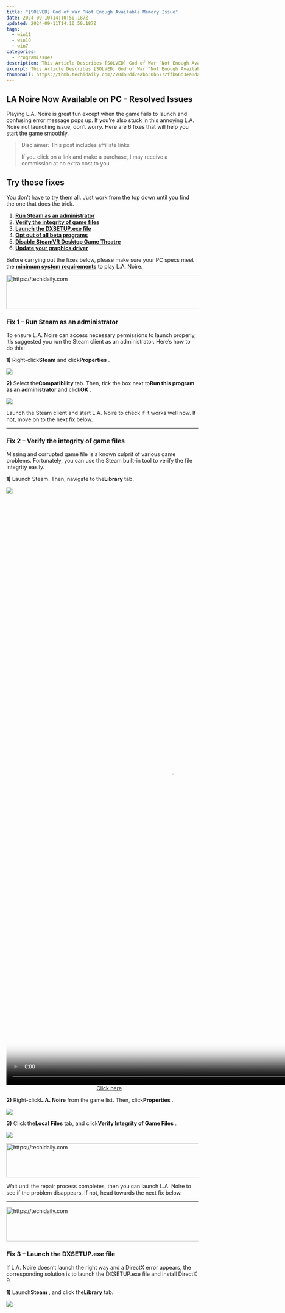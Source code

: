 ```yaml
---
title: "[SOLVED] God of War “Not Enough Available Memory Issue"
date: 2024-09-10T14:10:50.187Z
updated: 2024-09-11T14:10:50.187Z
tags:
  - win11
  - win10
  - win7
categories:
  - ProgramIssues
description: This Article Describes [SOLVED] God of War “Not Enough Available Memory Issue
excerpt: This Article Describes [SOLVED] God of War “Not Enough Available Memory Issue
thumbnail: https://thmb.techidaily.com/270d60dd7eabb30b6772ffb66d3ea0dacdceb278836c3c88e9ce1c38fad2ba00.jpg
---
```


## LA Noire Now Available on PC - Resolved Issues

Playing L.A. Noire is great fun except when the game fails to launch and confusing error message pops up. If you’re also stuck in this annoying L.A. Noire not launching issue, don’t worry. Here are 6 fixes that will help you start the game smoothly.


>  Disclaimer: This post includes affiliate links
>
>  If you click on a link and make a purchase, I may receive a commission at no extra cost to you.
>



## Try these fixes

 You don’t have to try them all. Just work from the top down until you find the one that does the trick.

1. **[Run Steam as an administrator](https://tools.techidaily.com/drivereasy/download/)**
2. **[Verify the integrity of game files](https://tools.techidaily.com/drivereasy/download/)**
3. **[Launch the DXSETUP.exe file](https://tools.techidaily.com/drivereasy/download/)**
4. **[Opt out of all beta programs](https://tools.techidaily.com/drivereasy/download/)**
5. **[Disable SteamVR Desktop Game Theatre](https://tools.techidaily.com/drivereasy/download/)**
6. **[Update your graphics driver](https://tools.techidaily.com/drivereasy/download/)**

 Before carrying out the fixes below, please make sure your PC specs meet the **[minimum system requirements](https://support.rockstargames.com/articles/200149466/L-A-Noire-PC-System-Requirements)**  to play L.A. Noire.





<!-- affiliate ads begin -->
<a href="https://unicoeye.pxf.io/c/5597632/2134242/18498" target="_top" id="2134242">
  <img src="//a.impactradius-go.com/display-ad/18498-2134242" border="0" alt="https://techidaily.com" width="728" height="90"/>
</a>
<img height="0" width="0" src="https://unicoeye.pxf.io/i/5597632/2134242/18498" style="position:absolute;visibility:hidden;" border="0" />
<!-- affiliate ads end -->




### Fix 1 – Run Steam as an administrator

 To ensure L.A. Noire can access necessary permissions to launch properly, it’s suggested you run the Steam client as an administrator. Here’s how to do this:

**1)** Right-click**Steam** and click**Properties** .

![](https://images.drivereasy.com/wp-content/uploads/2020/10/1-1.jpg)

**2)** Select the**Compatibility** tab. Then, tick the box next to**Run this program as an administrator** and click**OK** .

![](https://images.drivereasy.com/wp-content/uploads/2020/10/1-2.jpg)

 Launch the Steam client and start L.A. Noire to check if it works well now. If not, move on to the next fix below.

---

### Fix 2 – Verify the integrity of game files

 Missing and corrupted game file is a known culprit of various game problems. Fortunately, you can use the Steam built-in tool to verify the file integrity easily.

**1)** Launch Steam. Then, navigate to the**Library** tab.

![](https://images.drivereasy.com/wp-content/uploads/2020/10/2-0.jpg)





<!-- affiliate ads begin -->
<span id="2135472">
					<video width="864" height="1536" style="cursor:pointer"
           poster="//a.impactradius-go.com/display-clicktoplayimage/2135472.png"
           onclick="if(!this.playClicked){this.play();this.setAttribute('controls',true);this.playClicked=true;}">
	   <source src="//a.impactradius-go.com/display-ad/18498-2135472">
	   <img src="//a.impactradius-go.com/display-clicktoplayimage/2135472.png" style="border: none; height: 100%; width: 100%; object-fit: contain">
	</video>
	<div style="width:540px;text-align:center"><a href="javascript:window.open(decodeURIComponent('https%3A%2F%2Funicoeye.pxf.io%2Fc%2F5597632%2F2135472%2F18498'), '_blank');void(0);">Click here</a></div>
</span>
<img height="0" width="0" src="https://imp.pxf.io/i/5597632/2135472/18498" style="position:absolute;visibility:hidden;" border="0" />
<!-- affiliate ads end -->




**2)** Right-click**L.A. Noire** from the game list. Then, click**Properties** .

![](https://images.drivereasy.com/wp-content/uploads/2020/10/2-1.jpg)

**3)** Click the**Local Files** tab, and click**Verify Integrity of Game Files** .

![](https://images.drivereasy.com/wp-content/uploads/2020/10/2-2.jpg)





<!-- affiliate ads begin -->
<a href="https://appsumo.8odi.net/c/5597632/2132161/7443" target="_top" id="2132161">
  <img src="//a.impactradius-go.com/display-ad/7443-2132161" border="0" alt="https://techidaily.com" width="728" height="90"/>
</a>
<img height="0" width="0" src="https://appsumo.8odi.net/i/5597632/2132161/7443" style="position:absolute;visibility:hidden;" border="0" />
<!-- affiliate ads end -->




 Wait until the repair process completes, then you can launch L.A. Noire to see if the problem disappears. If not, head towards the next fix below.

---





<!-- affiliate ads begin -->
<a href="https://wigfever.sjv.io/c/5597632/2014849/22899" target="_top" id="2014849">
  <img src="//a.impactradius-go.com/display-ad/22899-2014849" border="0" alt="https://techidaily.com" width="728" height="90"/>
</a>
<img height="0" width="0" src="https://wigfever.sjv.io/i/5597632/2014849/22899" style="position:absolute;visibility:hidden;" border="0" />
<!-- affiliate ads end -->




### Fix 3 – Launch the DXSETUP.exe file

 If L.A. Noire doesn’t launch the right way and a DirectX error appears, the corresponding solution is to launch the DXSETUP.exe file and install DirectX 9.

**1)** Launch**Steam** , and click the**Library** tab.

![](https://images.drivereasy.com/wp-content/uploads/2020/10/2-0-1.jpg)





<!-- affiliate ads begin -->
<span id="1424533">
					<video width="864" height="1536" style="cursor:pointer"
           poster="//a.impactradius-go.com/display-clicktoplayimage/1424533.png"
           onclick="if(!this.playClicked){this.play();this.setAttribute('controls',true);this.playClicked=true;}">
	   <source src="//a.impactradius-go.com/display-ad/16446-1424533">
	   <img src="//a.impactradius-go.com/display-clicktoplayimage/1424533.png" style="border: none; height: 100%; width: 100%; object-fit: contain">
	</video>
	<div style="width:540px;text-align:center"><a href="javascript:window.open(decodeURIComponent('https%3A%2F%2Flaganoo.pxf.io%2Fc%2F5597632%2F1424533%2F16446'), '_blank');void(0);">Click here</a></div>
</span>
<img height="0" width="0" src="https://imp.pxf.io/i/5597632/1424533/16446" style="position:absolute;visibility:hidden;" border="0" />
<!-- affiliate ads end -->




**2)** Right-click**L.A. Noire** from the game list and click**Properties** .

![](https://images.drivereasy.com/wp-content/uploads/2020/10/2-1-1.jpg)





<!-- affiliate ads begin -->
<a href="https://bluettius.sjv.io/c/5597632/2139120/17108" target="_top" id="2139120">
  <img src="//a.impactradius-go.com/display-ad/17108-2139120" border="0" alt="https://techidaily.com" width="250" height="90"/>
</a>
<img height="0" width="0" src="https://bluettius.sjv.io/i/5597632/2139120/17108" style="position:absolute;visibility:hidden;" border="0" />
<!-- affiliate ads end -->




**3)** Select the**Local Files** tab, and click**Browse Local Files** .

![](https://images.drivereasy.com/wp-content/uploads/2020/10/4-1-1.jpg)

**4)** Open the**3rd folder** .

**5)** Launch the**DXSETUP.exe file** .

 Follow the wizard to complete the installation, and the DirectX error that stops L.A. Noire from launching should be gone. If the problem reoccurs, go to the next fix below.

---





<!-- affiliate ads begin -->
<a href="https://appsumo.8odi.net/c/5597632/2130873/7443" target="_top" id="2130873">
  <img src="//a.impactradius-go.com/display-ad/7443-2130873" border="0" alt="https://techidaily.com" width="600" height="90"/>
</a>
<img height="0" width="0" src="https://appsumo.8odi.net/i/5597632/2130873/7443" style="position:absolute;visibility:hidden;" border="0" />
<!-- affiliate ads end -->




### Fix 4 – Opt out of all beta programs

 Game developers usually release Beta version before an official update is available. However, they can contain bugs and even cause the game instability. So if you’re participating in the Steam beta, try opting out so that L.A. Noire can launch in the normal version.

**1)** Launch Steam. Then, select the**Steam** tab at the upper left corner and click**Settings** .

![](https://images.drivereasy.com/wp-content/uploads/2020/10/3-1.jpg)





<!-- affiliate ads begin -->
<a href="https://ursime.pxf.io/c/5597632/2136545/16384" target="_top" id="2136545">
  <img src="//a.impactradius-go.com/display-ad/16384-2136545" border="0" alt="https://techidaily.com" width="728" height="90"/>
</a>
<img height="0" width="0" src="https://ursime.pxf.io/i/5597632/2136545/16384" style="position:absolute;visibility:hidden;" border="0" />
<!-- affiliate ads end -->




**2)** Click**Account** and click the**Change** button under Beta participation.

![](https://images.drivereasy.com/wp-content/uploads/2020/10/3-2.jpg)

**3)** Select**NONE – Opt out of all beta programs** from the drop-down menu under Beta participation and click**OK** .

![](https://images.drivereasy.com/wp-content/uploads/2020/10/3-3.jpg)

 Now you can relaunch L.A. Noire to test this method. If it doesn’t help, please proceed to Fix 5 below.

---





<!-- affiliate ads begin -->
<a href="https://25home.pxf.io/c/5597632/2123466/16836" target="_top" id="2123466">
  <img src="//a.impactradius-go.com/display-ad/16836-2123466" border="0" alt="https://techidaily.com" width="120" height="90"/>
</a>
<img height="0" width="0" src="https://25home.pxf.io/i/5597632/2123466/16836" style="position:absolute;visibility:hidden;" border="0" />
<!-- affiliate ads end -->




### Fix 5 – Disable SteamVR Desktop Game Theatre

 According to a lot of players, the Steam desktop theatre mode will also cause L.A. Noire not launching. Try disabling this option and see if that solves your problem.

**1)** Launch Steam and click the**Library** tab.

![](https://images.drivereasy.com/wp-content/uploads/2020/10/2-0-2.jpg)

**2)** Right-click**L.A. Noire** from the game list and click**Properties** .

![](https://images.drivereasy.com/wp-content/uploads/2020/10/2-1-2.jpg)





<!-- affiliate ads begin -->
<span id="1977004">
					<video width="128" height="480" style="cursor:pointer"
           poster="//a.impactradius-go.com/display-clicktoplayimage/1977004.png"
           onclick="if(!this.playClicked){this.play();this.setAttribute('controls',true);this.playClicked=true;}">
	   <source src="//a.impactradius-go.com/display-ad/22993-1977004">
	   <img src="//a.impactradius-go.com/display-clicktoplayimage/1977004.png" style="border: none; height: 100%; width: 100%; object-fit: contain">
	</video>
	<div style="width:80px;text-align:center"><a href="javascript:window.open(decodeURIComponent('https%3A%2F%2Fhomestyler.sjv.io%2Fc%2F5597632%2F1977004%2F22993'), '_blank');void(0);">Click here</a></div>
</span>
<img height="0" width="0" src="https://imp.pxf.io/i/5597632/1977004/22993" style="position:absolute;visibility:hidden;" border="0" />
<!-- affiliate ads end -->




**3)** Untick**Use Desktop Game Theatre while SteamVR is active** . Then, click**Close** .

![](https://images.drivereasy.com/wp-content/uploads/2020/10/50.jpg)

 Restart L.A. Noire and check if it starts without error. If the not launching problem persists, don’t despair. There is the last fix.

---





<!-- affiliate ads begin -->
<a href="https://aligracehair.sjv.io/c/5597632/2115916/19272" target="_top" id="2115916">
  <img src="//a.impactradius-go.com/display-ad/19272-2115916" border="0" alt="https://techidaily.com" width="300" height="90"/>
</a>
<img height="0" width="0" src="https://aligracehair.sjv.io/i/5597632/2115916/19272" style="position:absolute;visibility:hidden;" border="0" />
<!-- affiliate ads end -->




### Fix 6 – Update your graphics driver

 Wrong or outdated graphics driver can trigger various gaming annoyance and completely ruin the playing experience. To make your games run perfectly all the time, you need to install the up-to-date graphics driver.

 You can visit the GPU manufacturers’ websites such as **[AMD](https://www.amd.com/en/support)**  or **[NVIDIA](https://www.nvidia.com/Download/index.aspx)**  to download the latest graphics driver manually. But if you don’t have the time, patience or skills to update the driver manually, you can do it automatically with **[Driver Easy](https://tools.techidaily.com/drivereasy/download/)**  .

 Driver Easy will automatically recognize your system and find the correct drivers for it. You don’t need to know exactly what system your computer is running, you don’t need to risk downloading and installing the wrong driver, and you don’t need to worry about making a mistake when installing.

 You can update your drivers automatically with either the**FREE** or the**Pro version** of Driver Easy. But with the **[Pro version](https://tools.techidaily.com/drivereasy/download/)**  it takes just 2 clicks (and you get full support and a 30-day money back guarantee):

**1)** **[Download](https://tools.techidaily.com/drivereasy/download/)**  and install Driver Easy.

**2)** Run Driver Easy and click**Scan Now** . Driver Easy will then scan your computer and detect any problem drivers.

![](https://images.drivereasy.com/wp-content/uploads/2020/10/6-1.jpg)

**3)** Click the**Update** button next to a flagged graphics driver to automatically download the correct version of this driver, then you can manually install it (you can do this with the**FREE version** ).

 Or click**Update All** to automatically download and install the correct version of all the drivers that are missing or out of date on your system (this requires the **[Pro version](https://tools.techidaily.com/drivereasy/download/)**  – you’ll be prompted to upgrade when you click**Update All** ).

![](https://images.drivereasy.com/wp-content/uploads/2020/10/6-2.jpg)

 You can do it for free if you like, but it’s partly manual.

**The Pro version of Driver Easy** comes with full technical support.  
 If you need assistance, please contact **Driver Easy’s support team** at **[support@drivereasy.com](https://tools.techidaily.com/drivereasy/download/) .**

 How L.A. Noire works with a compatible and up-to-date graphics driver? It should be working much better whether in speed or performance.

---

 Hopefully one of the fixes above solves the L.A. Noire not launching issue and lets you enjoy the game again. If you have any questions or suggestions, please feel free to leave a comment below.

* [games](https://tools.techidaily.com/drivereasy/download/)
* [Steam](https://tools.techidaily.com/drivereasy/download/)

<ins class="adsbygoogle"
     style="display:block"
     data-ad-format="autorelaxed"
     data-ad-client="ca-pub-7571918770474297"
     data-ad-slot="1223367746"></ins>



<ins class="adsbygoogle"
     style="display:block"
     data-ad-client="ca-pub-7571918770474297"
     data-ad-slot="8358498916"
     data-ad-format="auto"
     data-full-width-responsive="true"></ins>





<span class="atpl-alsoreadstyle">Also read:</span>
<div><ul>
<li><a href="https://on-screen-recording.techidaily.com/new-cutting-edge-screencasting-harness-the-power-of-visual-storytelling/"><u>[New] Cutting Edge Screencasting Harness the Power of Visual Storytelling</u></a></li>
<li><a href="https://youtube-docs.techidaily.com/n-2024-youtube-shorts-guide-what-is-it-and-how-to-make-shorts-video/"><u>[New] In 2024, YouTube Shorts Guide What Is It and How To Make Shorts Video?</u></a></li>
<li><a href="https://extra-skills.techidaily.com/new-master-the-monitor-game-samsungs-ue590-review-inside-out/"><u>[New] Master the Monitor Game - Samsung's UE590 Review Inside Out</u></a></li>
<li><a href="https://facebook-video-content.techidaily.com/updated-2024-approved-facebook-video-management-made-simple-select-the-best-firefox-tools-and-extensions/"><u>[Updated] 2024 Approved Facebook Video Management Made Simple Select the Best Firefox Tools & Extensions</u></a></li>
<li><a href="https://vimeo-videos.techidaily.com/updated-2024-approved-the-complete-guide-to-earnings-via-vimeo-ads/"><u>[Updated] 2024 Approved The Complete Guide to Earnings via Vimeo Ads</u></a></li>
<li><a href="https://facebook-record-videos.techidaily.com/updated-elevating-your-youtube-content-selecting-professional-gear-for-2024/"><u>[Updated] Elevating Your YouTube Content Selecting Professional Gear for 2024</u></a></li>
<li><a href="https://tiktok-video-recordings.techidaily.com/updated-in-2024-step-by-step-process-for-crafting-tiktok-video-captions/"><u>[Updated] In 2024, Step-by-Step Process for Crafting TikTok Video Captions</u></a></li>
<li><a href="https://unlock-android.techidaily.com/7-ways-to-unlock-a-locked-infinix-smart-8-plus-phone-by-drfone-android/"><u>7 Ways to Unlock a Locked Infinix Smart 8 Plus Phone</u></a></li>
<li><a href="https://network-issues.techidaily.com/amd-failed-to-load-detection-driver-on-windowas-10-solved/"><u>AMD: Failed to Load Detection Driver on Windowas 10 [SOLVED]</u></a></li>
<li><a href="https://win-able.techidaily.com/assassins-creed-odyssey-top-fixes-for-flawless-gameplay-and-no-more-freezes-updated-tips/"><u>Assassin's Creed Odyssey - Top Fixes for Flawless Gameplay and No More Freezes (Updated Tips)</u></a></li>
<li><a href="https://win-able.techidaily.com/beat-the-blackout-expert-strategies-to-fix-lol-black-screen-glitches-as-of-2024/"><u>Beat the Blackout: Expert Strategies to Fix LoL Black Screen Glitches as of 2024</u></a></li>
<li><a href="https://tech-revival.techidaily.com/can-the-witty-puns-of-chatgpt-and-ai-make-you-laugh-out-loud-or-not/"><u>Can the Witty Puns of ChatGPT and AI Make You Laugh Out Loud or Not?</u></a></li>
<li><a href="https://win-able.techidaily.com/conquer-slow-motion-effective-fixes-for-reducing-lags-in-outriders-gameplay/"><u>Conquer Slow Motion: Effective Fixes for Reducing Lags in Outriders Gameplay</u></a></li>
<li><a href="https://win-able.techidaily.com/1723007090719-cortana-stalled-uncover-the-top-reasons-and-solutions-to-reactivate-it-now/"><u>Cortana Stalled? Uncover the Top Reasons & Solutions to Reactivate It Now!</u></a></li>
<li><a href="https://win-able.techidaily.com/decode-the-mystery-of-modern-warfare-mw3-dev-error-6034-solutions-for-gamers-on-pc-and-xbox/"><u>Decode the Mystery of Modern Warfare MW3 Dev Error #6034: Solutions for Gamers on PC & Xbox</u></a></li>
<li><a href="https://win-able.techidaily.com/diagnosing-the-reasons-behind-your-pcs-sudden-failures/"><u>Diagnosing the Reasons Behind Your PC's Sudden Failures</u></a></li>
<li><a href="https://win-able.techidaily.com/effective-fixes-for-the-recurring-microsoft-edge-failures-and-restarts-in-windows-11-systems/"><u>Effective Fixes for the Recurring Microsoft Edge Failures and Restarts in Windows 11 Systems</u></a></li>
<li><a href="https://screen-capture.techidaily.com/effortless-screen-capture-in-dota-2-matches/"><u>Effortless Screen Capture in Dota 2 Matches</u></a></li>
<li><a href="https://win-dash.techidaily.com/elevate-gaming-performance-with-the-latest-nvidia-gtx-1660-ti-driver-update/"><u>Elevate Gaming Performance with the Latest NVIDIA GTX 1660 Ti Driver Update!</u></a></li>
<li><a href="https://win-able.techidaily.com/1723013544823-end-wows-annoying-visual-stutter-for-good-heres-your-guide/"><u>End Wow's Annoying Visual Stutter for Good - Here's Your Guide</u></a></li>
<li><a href="https://some-approaches.techidaily.com/enhance-your-broadcasts-with-manycam-superior-live-video-solutions-and-fake-webcams/"><u>Enhance Your Broadcasts with ManyCam – Superior Live-Video Solutions & Fake Webcams</u></a></li>
<li><a href="https://win-able.techidaily.com/enhanced-ensuring-smooth-operations-of-the-virtual-battleground-hyper-scape-on-your-computer/"><u>Enhanced: Ensuring Smooth Operations of the Virtual Battleground - Hyper Scape on Your Computer</u></a></li>
<li><a href="https://win-able.techidaily.com/expert-advice-fixing-crashes-and-hitches-in-your-gta-5-gameplay-experience/"><u>Expert Advice: Fixing Crashes and Hitches in Your GTA 5 Gameplay Experience</u></a></li>
<li><a href="https://win-able.techidaily.com/fixing-cyberpunk-2077s-gpu-oversight-for-windows-11-users/"><u>Fixing Cyberpunk 2077'S GPU Oversight for Windows 11 Users</u></a></li>
<li><a href="https://techidaily.com/full-guide-to-hard-reset-your-oppo-a2-drfone-by-drfone-reset-android-reset-android/"><u>Full Guide to Hard Reset Your Oppo A2 | Dr.fone</u></a></li>
<li><a href="https://win-able.techidaily.com/guide-to-correcting-the-issue-when-microsoft-ie-stops-functioning-properly/"><u>Guide to Correcting the Issue When Microsoft IE Stops Functioning Properly</u></a></li>
<li><a href="https://screen-mirror.techidaily.com/how-google-pixel-8-mirror-screen-to-pc-drfone-by-drfone-android/"><u>How Google Pixel 8 Mirror Screen to PC? | Dr.fone</u></a></li>
<li><a href="https://win-able.techidaily.com/how-to-fix-league-of-legends-wont-open-2024-tips/"><u>How to Fix League of Legends Won’t Open – 2024 Tips</u></a></li>
<li><a href="https://unlock-android.techidaily.com/how-to-remove-screen-lock-pin-on-infinix-note-30-vip-racing-edition-like-a-pro-5-easy-ways-by-drfone-android/"><u>How To Remove Screen Lock PIN On Infinix Note 30 VIP Racing Edition Like A Pro 5 Easy Ways</u></a></li>
<li><a href="https://android-location-track.techidaily.com/how-to-spy-on-text-messages-from-computer-and-oppo-a78-drfone-by-drfone-virtual-android/"><u>How to Spy on Text Messages from Computer & Oppo A78 | Dr.fone</u></a></li>
<li><a href="https://win-able.techidaily.com/how-to-stop-your-game-of-horizon-zero-dawn-from-crashing-on-pc/"><u>How to Stop Your Game of Horizon Zero Dawn From Crashing on PC</u></a></li>
<li><a href="https://win-able.techidaily.com/immediate-fixes-to-resolve-palworld-not-opening-correctly/"><u>Immediate Fixes to Resolve Palworld Not Opening Correctly</u></a></li>
<li><a href="https://fox-info.techidaily.com/in-2024-enhanced-collection-of-dialogue-queries-to-boost-listener-interest/"><u>In 2024, Enhanced Collection of Dialogue Queries to Boost Listener Interest</u></a></li>
<li><a href="https://screen-mirror.techidaily.com/in-2024-full-guide-on-mirroring-your-oppo-a18-to-your-pcmac-drfone-by-drfone-android/"><u>In 2024, Full Guide on Mirroring Your Oppo A18 to Your PC/Mac | Dr.fone</u></a></li>
<li><a href="https://iphone-unlock.techidaily.com/in-2024-how-to-change-country-on-app-store-for-iphone-se-2022-with-7-methods-drfone-by-drfone-ios/"><u>In 2024, How To Change Country on App Store for iPhone SE (2022) With 7 Methods | Dr.fone</u></a></li>
<li><a href="https://easy-unlock-android.techidaily.com/in-2024-how-to-reset-a-oppo-f23-5g-phone-that-is-locked-by-drfone-android/"><u>In 2024, How to Reset a Oppo F23 5G Phone that is Locked?</u></a></li>
<li><a href="https://some-techniques.techidaily.com/in-2024-initial-steps-towards-perfect-transitional-sound-levels/"><u>In 2024, Initial Steps Towards Perfect Transitional Sound Levels</u></a></li>
<li><a href="https://extra-skills.techidaily.com/in-2024-professional-film-techniques-for-drones/"><u>In 2024, Professional Film Techniques for Drones</u></a></li>
<li><a href="https://android-transfer.techidaily.com/in-2024-top-5-from-xiaomi-redmi-k70-to-iphone-contacts-transfer-apps-and-software-drfone-by-drfone-transfer-from-android-transfer-from-android/"><u>In 2024, Top 5 from Xiaomi Redmi K70 to iPhone Contacts Transfer Apps and Software | Dr.fone</u></a></li>
<li><a href="https://location-social.techidaily.com/in-2024-why-your-whatsapp-location-is-not-updating-and-how-to-fix-on-oppo-a78-drfone-by-drfone-virtual-android/"><u>In 2024, Why Your WhatsApp Location is Not Updating and How to Fix On Oppo A78 | Dr.fone</u></a></li>
<li><a href="https://extra-approaches.techidaily.com/mastering-tiktok-audio-transform-into-phone-ringtones-for-2024/"><u>Mastering TikTok Audio Transform Into Phone Ringtones for 2024</u></a></li>
<li><a href="https://tech-hub.techidaily.com/navigating-the-skies-copilot-versions-compared/"><u>Navigating the Skies: CoPilot Versions Compared</u></a></li>
<li><a href="https://win-able.techidaily.com/overcome-discord-disruptions-expert-advice-on-handling-persistent-app-crashes/"><u>Overcome Discord Disruptions: Expert Advice on Handling Persistent App Crashes</u></a></li>
<li><a href="https://win-able.techidaily.com/overcoming-bdo-crashes-on-your-windows-machine-with-these-proven-steps/"><u>Overcoming BDO Crashes on Your Windows Machine with These Proven Steps</u></a></li>
<li><a href="https://win-able.techidaily.com/overcoming-dota-2-vac-ban-issues-tips-and-tricks-for-the-new-year/"><u>Overcoming Dota 2 VAC Ban Issues - Tips and Tricks for the New Year</u></a></li>
<li><a href="https://win-able.techidaily.com/1723011403459-quick-fixes-for-speedy-chrome-no-more-lag/"><u>Quick Fixes for Speedy Chrome – No More Lag</u></a></li>
<li><a href="https://win-able.techidaily.com/rapid-remedies-to-combat-lag-issues-in-assassins-creed-valhalla/"><u>Rapid Remedies to Combat Lag Issues in Assassin's Creed: Valhalla</u></a></li>
<li><a href="https://win-able.techidaily.com/resolve-bluestacks-freezing-issues-quickly-with-these-5-simple-fixes/"><u>Resolve Bluestacks Freezing Issues Quickly with These 5 Simple Fixes</u></a></li>
<li><a href="https://win-able.techidaily.com/resolved-troubleshooting-guide-for-steam-connection-issues-overcoming-failed-to-connect-messages/"><u>Resolved: Troubleshooting Guide for Steam Connection Issues - Overcoming 'Failed to Connect' Messages</u></a></li>
<li><a href="https://win-able.techidaily.com/resolved-why-immortals-fenyx-rising-delayed-no-longer/"><u>Resolved: Why Immortals: Fenyx Rising Delayed No Longer</u></a></li>
<li><a href="https://win-able.techidaily.com/resolving-minecraft-launcher-error-code-0x803f8001-on-windows-11-and-10/"><u>Resolving Minecraft Launcher Error Code 0X803F8001 on Windows 11 and 10</u></a></li>
<li><a href="https://win-able.techidaily.com/solve-your-relink-problems-within-granblue-fantasy-a-step-by-step-guide/"><u>Solve Your Relink Problems Within Granblue Fantasy - A Step-by-Step Guide</u></a></li>
<li><a href="https://win-able.techidaily.com/solving-the-no-ping-detected-issue-in-halo-infinity-a-step-by-step-guide/"><u>Solving the 'No Ping Detected' Issue in Halo Infinity: A Step-by-Step Guide</u></a></li>
<li><a href="https://win-able.techidaily.com/solving-the-puzzle-of-pc-performance-understanding-a-twin-decline-in-frames-per-second-fps/"><u>Solving the Puzzle of PC Performance: Understanding a Twin Decline in Frames Per Second (FPS)</u></a></li>
<li><a href="https://win-able.techidaily.com/step-by-step-guide-solving-startup-problems-in-farming-simulator-2022-edition/"><u>Step-by-Step Guide: Solving Startup Problems in Farming Simulator 2022 Edition</u></a></li>
<li><a href="https://win-able.techidaily.com/team-fortress-not-launching-heres-how-you-can-get-it-running-again/"><u>Team Fortress Not Launching? Here's How You Can Get It Running Again!</u></a></li>
<li><a href="https://on-screen-recording.techidaily.com/the-easy-route-to-capturing-every-gameplay-moment-for-2024/"><u>The Easy Route to Capturing Every Gameplay Moment for 2024</u></a></li>
<li><a href="https://unlock-android.techidaily.com/top-12-prominent-honor-x50-fingerprint-not-working-solutions-by-drfone-android/"><u>Top 12 Prominent Honor X50 Fingerprint Not Working Solutions</u></a></li>
<li><a href="https://win-able.techidaily.com/troubleshooting-and-fixes-for-common-crashes-in-chivalry-ii/"><u>Troubleshooting and Fixes for Common Crashes in Chivalry II</u></a></li>
<li><a href="https://win-able.techidaily.com/troubleshooting-and-repairing-corrupted-disks-on-steam-platform-with-ease/"><u>Troubleshooting and Repairing Corrupted Disks on Steam Platform with Ease</u></a></li>
<li><a href="https://win-able.techidaily.com/troubleshooting-guide-why-helldivers-ii-wont-start-on-steam-and-solutions/"><u>Troubleshooting Guide: Why Helldivers II Won't Start on Steam & Solutions</u></a></li>
<li><a href="https://win-able.techidaily.com/troubleshooting-tips-for-when-ie-wont-open-get-your-browser-running-again/"><u>Troubleshooting Tips for When IE Won’t Open: Get Your Browser Running Again!</u></a></li>
<li><a href="https://win-able.techidaily.com/ultimate-guide-how-to-boost-fps-and-overcome-lag-in-resident-evil-village-pc-version/"><u>Ultimate Guide: How to Boost FPS and Overcome Lag in Resident Evil Village (PC Version)</u></a></li>
<li><a href="https://win-able.techidaily.com/ultimate-troubleshooting-guide-to-fixing-alan-wake-2-game-crashes/"><u>Ultimate Troubleshooting Guide to Fixing Alan Wake 2 Game Crashes</u></a></li>
</ul></div>




